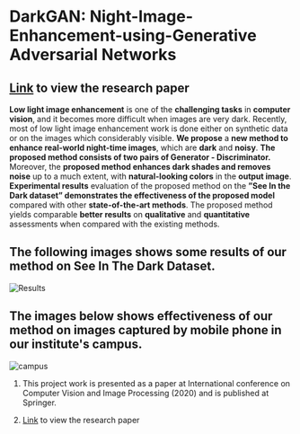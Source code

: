 # DarkGAN: Night-Image-Enhancement-using-Generative Adversarial Networks

## [Link](https://link.springer.com/chapter/10.1007/978-981-16-1086-8_26) to view the research paper

**Low light image enhancement** is one of the **challenging tasks** in **computer vision**, and
it becomes more difficult when images are very dark. Recently, most of low light image
enhancement work is done either on synthetic data or on the images which considerably
visible. **We propose** a **new method to enhance real-world night-time images**, which are
**dark** and **noisy**. **The proposed method consists of two pairs of Generator - Discriminator.**
Moreover, the **proposed method enhances dark shades and removes noise** up to a much
extent, with **natural-looking colors** in the **output image**. **Experimental results** evaluation
of the proposed method on the **”See In the Dark dataset” demonstrates the effectiveness of
the proposed model** compared with other **state-of-the-art methods**. The proposed method
yields comparable **better results** on **qualitative** and **quantitative** assessments when compared
with the existing methods.

## The following images shows some results of our method on See In The Dark Dataset. 

![Results](Results.png)

## The images below shows effectiveness of our method on images captured by mobile phone in our institute's campus.

![campus](campus.png)

1. This project work is presented as a paper at International conference on Computer Vision and Image Processing (2020) and is published at Springer.

2. [Link](https://link.springer.com/chapter/10.1007/978-981-16-1086-8_26) to view the research paper
